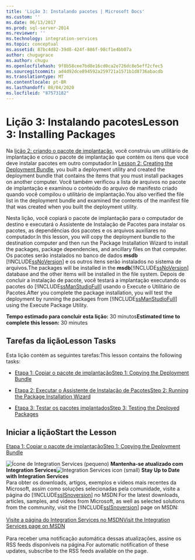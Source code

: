 ```yaml
---
title: 'Lição 3: Instalando pacotes | Microsoft Docs'
ms.custom: ''
ms.date: 06/13/2017
ms.prod: sql-server-2014
ms.reviewer: ''
ms.technology: integration-services
ms.topic: conceptual
ms.assetid: 87bc4d82-39d8-424f-886f-98cf1e4bb07a
author: chugugrace
ms.author: chugu
ms.openlocfilehash: 9f8b58cee7bd8e16cd0ca2e726dc8e5eff2cfec5
ms.sourcegitcommit: ad4d92dce894592a259721a1571b1d8736abacdb
ms.translationtype: MT
ms.contentlocale: pt-BR
ms.lasthandoff: 08/04/2020
ms.locfileid: "87573182"
---
```

# <a name="lesson-3-installing-packages"></a><span data-ttu-id="89b7e-102">Lição 3: Instalando pacotes</span><span class="sxs-lookup"><span data-stu-id="89b7e-102">Lesson 3: Installing Packages</span></span>
  <span data-ttu-id="89b7e-103">Na [lição 2: criando o pacote de implantação](../integration-services/lesson-2-create-the-deployment-bundle-in-ssis.md), você construiu um utilitário de implantação e criou o pacote de implantação que contém os itens que você deve instalar pacotes em outro computador.</span><span class="sxs-lookup"><span data-stu-id="89b7e-103">In [Lesson 2: Creating the Deployment Bundle](../integration-services/lesson-2-create-the-deployment-bundle-in-ssis.md), you built a deployment utility and created the deployment bundle that contains the items that you must install packages on another computer.</span></span> <span data-ttu-id="89b7e-104">Você também verificou a lista de arquivos no pacote de implantação e examinou o conteúdo do arquivo de manifesto criado quando você compilou o utilitário de implantação.</span><span class="sxs-lookup"><span data-stu-id="89b7e-104">You also verified the file list in the deployment bundle and examined the contents of the manifest file that was created when you built the deployment utility.</span></span>  
  
 <span data-ttu-id="89b7e-105">Nesta lição, você copiará o pacote de implantação para o computador de destino e executará o Assistente de Instalação de Pacotes para instalar os pacotes, as dependências dos pacotes e os arquivos auxiliares no computador.</span><span class="sxs-lookup"><span data-stu-id="89b7e-105">In this lesson, you will copy the deployment bundle to the destination computer and then run the Package Installation Wizard to install the packages, package dependencies, and ancillary files on that computer.</span></span> <span data-ttu-id="89b7e-106">Os pacotes serão instalados no banco de dados **msdb** [!INCLUDE[ssNoVersion](../includes/ssnoversion-md.md)] e os outros itens serão instalados no sistema de arquivos.</span><span class="sxs-lookup"><span data-stu-id="89b7e-106">The packages will be installed in the **msdb**[!INCLUDE[ssNoVersion](../includes/ssnoversion-md.md)] database and the other items will be installed in the file system.</span></span> <span data-ttu-id="89b7e-107">Depois de concluir a instalação de pacote, você testará a implantação executando os pacotes do [!INCLUDE[ssManStudioFull](../includes/ssmanstudiofull-md.md)] usando o Execute o Utilitário de Pacotes.</span><span class="sxs-lookup"><span data-stu-id="89b7e-107">After you complete the package installation, you will test the deployment by running the packages from [!INCLUDE[ssManStudioFull](../includes/ssmanstudiofull-md.md)] using the Execute Package Utility.</span></span>  
  
 <span data-ttu-id="89b7e-108">**Tempo estimado para concluir esta lição:** 30 minutos</span><span class="sxs-lookup"><span data-stu-id="89b7e-108">**Estimated time to complete this lesson:** 30 minutes</span></span>  
  
## <a name="lesson-tasks"></a><span data-ttu-id="89b7e-109">Tarefas da lição</span><span class="sxs-lookup"><span data-stu-id="89b7e-109">Lesson Tasks</span></span>  
 <span data-ttu-id="89b7e-110">Esta lição contém as seguintes tarefas:</span><span class="sxs-lookup"><span data-stu-id="89b7e-110">This lesson contains the following tasks:</span></span>  
  
-   [<span data-ttu-id="89b7e-111">Etapa 1: Copiar o pacote de implantação</span><span class="sxs-lookup"><span data-stu-id="89b7e-111">Step 1: Copying the Deployment Bundle</span></span>](../integration-services/lesson-3-1-copying-the-deployment-bundle.md)  
  
-   [<span data-ttu-id="89b7e-112">Etapa 2: Executar o Assistente de Instalação de Pacotes</span><span class="sxs-lookup"><span data-stu-id="89b7e-112">Step 2: Running the Package Installation Wizard</span></span>](../integration-services/lesson-3-2-running-the-package-installation-wizard.md)  
  
-   [<span data-ttu-id="89b7e-113">Etapa 3: Testar os pacotes implantados</span><span class="sxs-lookup"><span data-stu-id="89b7e-113">Step 3: Testing the Deployed Packages</span></span>](../integration-services/lesson-3-3-testing-the-deployed-packages.md)  
  
## <a name="start-the-lesson"></a><span data-ttu-id="89b7e-114">Iniciar a lição</span><span class="sxs-lookup"><span data-stu-id="89b7e-114">Start the Lesson</span></span>  
 [<span data-ttu-id="89b7e-115">Etapa 1: Copiar o pacote de implantação</span><span class="sxs-lookup"><span data-stu-id="89b7e-115">Step 1: Copying the Deployment Bundle</span></span>](../integration-services/lesson-3-1-copying-the-deployment-bundle.md)  
  
<span data-ttu-id="89b7e-116">![Ícone de Integration Services (pequeno)](media/dts-16.gif "Ícone do Integration Services (pequeno)")  **Mantenha-se atualizado com Integration Services**</span><span class="sxs-lookup"><span data-stu-id="89b7e-116">![Integration Services icon (small)](media/dts-16.gif "Integration Services icon (small)")  **Stay Up to Date with Integration Services**</span></span><br /> <span data-ttu-id="89b7e-117">Para obter os downloads, artigos, exemplos e vídeos mais recentes da Microsoft, assim como soluções selecionadas pela comunidade, visite a página do [!INCLUDE[ssISnoversion](../includes/ssisnoversion-md.md)] no MSDN:</span><span class="sxs-lookup"><span data-stu-id="89b7e-117">For the latest downloads, articles, samples, and videos from Microsoft, as well as selected solutions from the community, visit the [!INCLUDE[ssISnoversion](../includes/ssisnoversion-md.md)] page on MSDN:</span></span><br /><br /> [<span data-ttu-id="89b7e-118">Visite a página do Integration Services no MSDN</span><span class="sxs-lookup"><span data-stu-id="89b7e-118">Visit the Integration Services page on MSDN</span></span>](https://go.microsoft.com/fwlink/?LinkId=136655)<br /><br /> <span data-ttu-id="89b7e-119">Para receber uma notificação automática dessas atualizações, assine os RSS feeds disponíveis na página.</span><span class="sxs-lookup"><span data-stu-id="89b7e-119">For automatic notification of these updates, subscribe to the RSS feeds available on the page.</span></span>  
  
  
